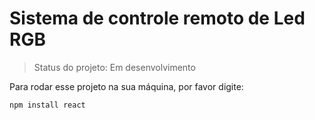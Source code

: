 <h1>Sistema de controle remoto de Led RGB</h1>

> Status do projeto: Em desenvolvimento

Para rodar esse projeto na sua máquina, por favor digite:
```
npm install react
```
